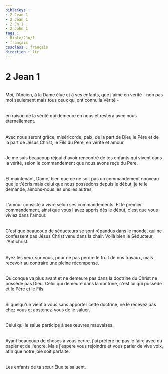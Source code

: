 ```yaml
---
bibleKeys : 
- 2 Jean 1
- 2 Jean 1
- 2 Jn 1
- 2 John 1
tags : 
- Bible/2Jn/1
- français
cssclass : français
direction : ltr
---
```


# 2 Jean 1

###### 
Moi, l'Ancien, à la Dame élue et à ses enfants, que j'aime en vérité - non pas moi seulement mais tous ceux qui ont connu la Vérité - 
###### 
en raison de la vérité qui demeure en nous et restera avec nous éternellement. 
###### 
Avec nous seront grâce, miséricorde, paix, de la part de Dieu le Père et de la part de Jésus Christ, le Fils du Père, en vérité et amour. 
###### 
Je me suis beaucoup réjoui d'avoir rencontré de tes enfants qui vivent dans la vérité, selon le commandement que nous avons reçu du Père. 
###### 
Et maintenant, Dame, bien que ce ne soit pas un commandement nouveau que je t'écris mais celui que nous possédons depuis le début, je te le demande, aimons-nous les uns les autres. 
###### 
L'amour consiste à vivre selon ses commandements. Et le premier commandement, ainsi que vous l'avez appris dès le début, c'est que vous viviez dans l'amour. 
###### 
C'est que beaucoup de séducteurs se sont répandus dans le monde, qui ne confessent pas Jésus Christ venu dans la chair. Voilà bien le Séducteur, l'Antichrist. 
###### 
Ayez les yeux sur vous, pour ne pas perdre le fruit de nos travaux, mais recevoir au contraire une pleine récompense. 
###### 
Quiconque va plus avant et ne demeure pas dans la doctrine du Christ ne possède pas Dieu. Celui qui demeure dans la doctrine, c'est lui qui possède et le Père et le Fils. 
###### 
Si quelqu'un vient à vous sans apporter cette doctrine, ne le recevez pas chez vous et abstenez-vous de le saluer. 
###### 
Celui qui le salue participe à ses œuvres mauvaises. 
###### 
Ayant beaucoup de choses à vous écrire, j'ai préféré ne pas le faire avec du papier et de l'encre. Mais j'espère vous rejoindre et vous parler de vive voix, afin que notre joie soit parfaite. 
###### 
Les enfants de ta sœur Élue te saluent. 
